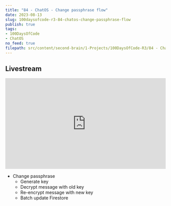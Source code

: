 ```yaml
---
title: "84 - ChatOS - Change passphrase flow"
date: 2023-08-13
slug: 100daysofcode-r3-84-chatos-change-passphrase-flow
publish: true
tags:
- 100DaysOfCode
- ChatOS
no_feed: true
filepath: src/content/second-brain/1-Projects/100DaysOfCode-R3/84 - ChatOS - Change passphrase flow.md
---
```


## Livestream

<iframe width="100%" style="aspect-ratio: 16 / 9;" src="https://www.youtube.com/embed/LupDIRHeDZ0" title="YouTube video player" frameborder="0" allow="accelerometer; autoplay; clipboard-write; encrypted-media; gyroscope; picture-in-picture; web-share" allowfullscreen></iframe>

*   Change passphrase
    *   Generate key
    *   Decrypt message with old key
    *   Re-encrypt message with new key
    *   Batch update Firestore
